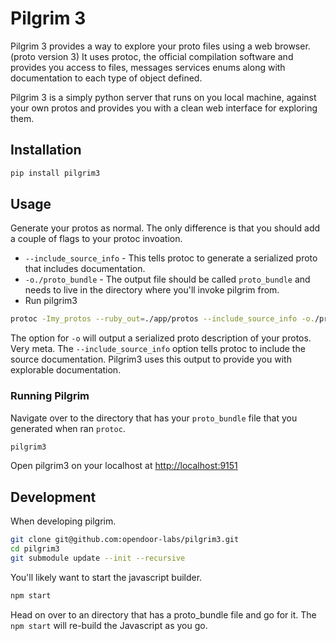# Pilgrim 3

Pilgrim 3 provides a way to explore your proto files using a web browser. (proto version 3)
It uses protoc, the official compilation software and provides you access to files, messages services enums along with documentation to each type of object defined.

Pilgrim 3 is a simply python server that runs on you local machine, against your own protos and provides you with a clean web interface for exploring them. 

## Installation

```sh
pip install pilgrim3
```

## Usage

Generate your protos as normal. The only difference is that you should add a couple of flags to your protoc invoation.

* `--include_source_info` - This tells protoc to generate a serialized proto that includes documentation.
* `-o./proto_bundle` - The output file should be called `proto_bundle` and needs to live in the directory where you'll invoke pilgrim from.
* Run pilgrim3

```sh
protoc -Imy_protos --ruby_out=./app/protos --include_source_info -o./proto_bundle ./protos/my_protos.proto
```

The option for `-o` will output a serialized proto description of your protos. Very meta. The `--include_source_info` option tells protoc to include the source documentation. Pilgrim3 uses this output to provide you with explorable documentation.

### Running Pilgrim

Navigate over to the directory that has your `proto_bundle` file that you generated when ran `protoc`.

```sh
pilgrim3
```

Open pilgrim3 on your localhost at [http://localhost:9151](http://localhost:9151)

## Development

When developing pilgrim.

```sh
git clone git@github.com:opendoor-labs/pilgrim3.git
cd pilgrim3
git submodule update --init --recursive
```

You'll likely want to start the javascript builder. 

```sh
npm start
```

Head on over to an directory that has a proto\_bundle file and go for it. The `npm start` will re-build the Javascript as you go.

